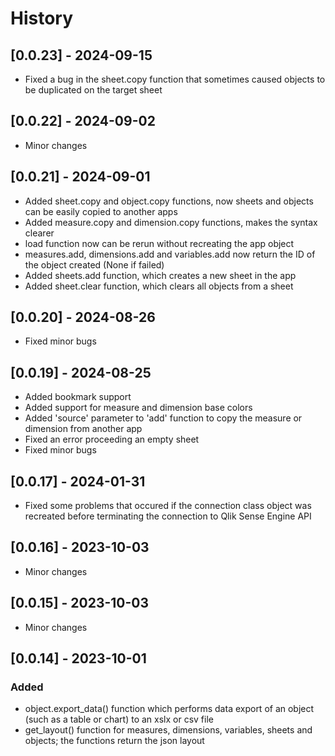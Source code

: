 # History

## [0.0.23] - 2024-09-15
- Fixed a bug in the sheet.copy function that sometimes caused objects to be duplicated on the target sheet

## [0.0.22] - 2024-09-02
- Minor changes

## [0.0.21] - 2024-09-01
- Added sheet.copy and object.copy functions, now sheets and objects can be easily copied to another apps
- Added measure.copy and dimension.copy functions, makes the syntax clearer
- load function now can be rerun without recreating the app object
- measures.add, dimensions.add and variables.add now return the ID of the object created (None if failed)
- Added sheets.add function, which creates a new sheet in the app
- Added sheet.clear function, which clears all objects from a sheet

## [0.0.20] - 2024-08-26
- Fixed minor bugs

## [0.0.19] - 2024-08-25
- Added bookmark support
- Added support for measure and dimension base colors
- Added 'source' parameter to 'add' function to copy the measure or dimension from another app 
- Fixed an error proceeding an empty sheet
- Fixed minor bugs

## [0.0.17] - 2024-01-31
- Fixed some problems that occured if the connection class object was recreated before terminating the connection to Qlik Sense Engine API

## [0.0.16] - 2023-10-03
- Minor changes

## [0.0.15] - 2023-10-03
- Minor changes

## [0.0.14] - 2023-10-01

### Added
- object.export_data() function which performs data export of an object (such as a table or chart) to an xslx or csv file
- get_layout() function for measures, dimensions, variables, sheets and objects; the functions return the json layout